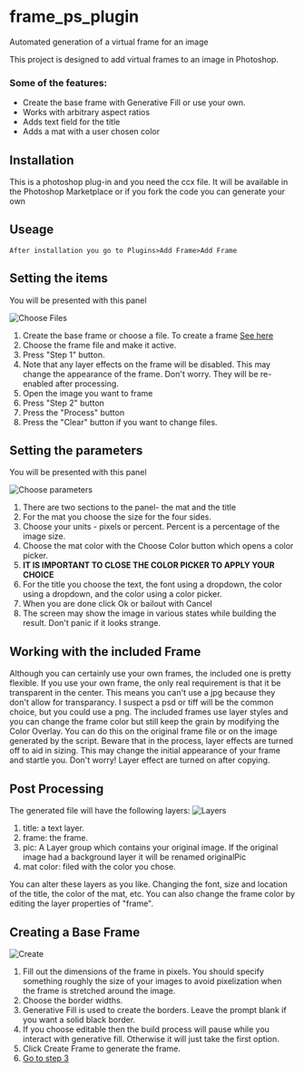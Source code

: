 # frame_ps_plugin
Automated generation of a virtual frame for an image

This project is designed to add virtual frames to an image in Photoshop.

### Some of the features:
* Create the base frame with Generative Fill or use your own.
* Works with arbitrary aspect ratios
* Adds text field for the title
* Adds a mat with a user chosen color

## Installation
  This is a photoshop plug-in and you need the ccx file.
  It will be available in the Photoshop Marketplace or if you fork the code you can generate your own

## Useage
    After installation you go to Plugins>Add Frame>Add Frame

## Setting the items

  You will be presented with this panel  
  
   ![Choose Files](assets/choosefiles.png)
1. Create the base frame or choose a file. To create a frame [See here](#Creating-a-Base-Frame)  
1. Choose the frame file and make it active.
2. Press "Step 1" button.
3. Note that any layer effects on the frame will be disabled. This may change the appearance of the frame. Don't worry. They will be re-enabled after processing.
3. Open the image you want to frame
4. Press "Step 2" button
5. Press the "Process" button
6. Press the "Clear" button if you want to change files.

## Setting the parameters
  You will be presented with this panel  
  
   ![Choose parameters](assets/parameters.png)
1. There are two sections to the panel- the mat and the title
2. For the mat you choose the size for the four sides.
3. Choose your units - pixels or percent. Percent is a percentage of the image size.
4. Choose the mat color with the Choose Color button which opens a color picker.
5. **IT IS IMPORTANT TO CLOSE THE COLOR PICKER TO APPLY YOUR CHOICE**
6. For the title you choose the text, the font using a dropdown, the color using a dropdown, and the color using a color picker.
7. When you are done click Ok or bailout with Cancel
8. The screen may show the image in various states while building the result. Don't panic if it looks strange.


## Working with the included Frame
Although you can certainly use your own frames, the included one is pretty flexible. If you use your own frame, the only real requirement is that it be transparent in the center. This means you can't use a jpg because they don't allow for transparancy. I suspect a psd or tiff will be the common choice, but you could use a png. The included frames use layer styles and you can change the frame color but still keep the grain by modifying the Color Overlay. You can do this on the original frame file or on the image generated by the script. Beware that in the process, layer effects are turned off to aid in sizing. This may change the initial appearance of your frame and startle you. Don't worry! Layer effect are turned on after copying. 

## Post Processing
The generated file will have the following layers:
![Layers](assets/layers.png)

1. title: a text layer.
2. frame: the frame.
3. pic: A Layer group which contains your original image. If the original image had a background layer it will be renamed originalPic
4. mat color: filed with the color you chose.

You can alter these layers as you like. Changing the font, size and location of the title, the color of the mat, etc. You can also change the frame color by editing the layer properties of "frame".

## Creating a Base Frame
![Create](assets/createframe.png)
1. Fill out the dimensions of the frame in pixels. You should specify something roughly the size of your images to avoid pixelization when the frame is stretched around the image.
2. Choose the border widths.
3. Generative Fill is used to create the borders. Leave the prompt blank if you want a solid black border.
4. If you choose editable then the build process will pause while you interact with generative fill. Otherwise it will just take the first option.
5. Click Create Frame to generate the frame.
6. [Go to step 3](#setting-the-items)

